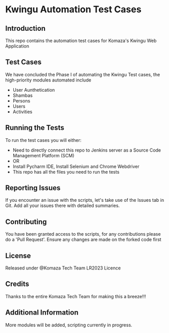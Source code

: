 # Kwingu Automation Test Cases

## Introduction
This repo contains the automation test cases for Komaza's Kwingu Web Application

## Test Cases
We have concluded the Phase I of automating the Kwingu Test cases, the high-priority modules automated include

- User Aunthetication
- Shambas
- Persons
- Users
- Activities

## Running the Tests
To run the test cases you will either: 
- Need to directly connect this repo to Jenkins server as a Source Code Management Platform (SCM)
- OR 
- Install Pycharm IDE, Install Selenium and Chrome Webdriver
- This repo has all the files you need to run the tests

## Reporting Issues
If you encounter an issue with the scripts, let's take use of the Issues tab in Git. Add all your issues there with detailed summaries.

## Contributing
You have been granted access to the scripts, for any contributions please do a 'Pull Request'. Ensure any changes are made on the forked code first

## License
Released under @Komaza Tech Team LR2023 Licence

## Credits
Thanks to the entire Komaza Tech Team for making this a breeze!!!

## Additional Information
More modules will be added, scripting currently in progress.
